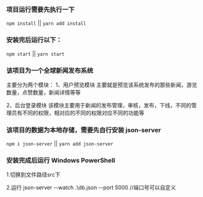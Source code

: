 ###  项目运行需要先执行一下  
`npm install`  ||   `yarn add install`

### 安装完后运行以下：
`npm start`  ||  `yarn start`

### 该项目为一个全球新闻发布系统
主要分为两个模块：
1、用户预览模块
主要就是预览该系统发布的那些新闻，游览数量，点赞数量，新闻详情等等

2、后台登录模块
该模块主要用于新闻的发布管理，审核，发布，下线，不同的管理员有不同的权限，相对应的不同的权限对应不同的功能等

### 该项目的数据为本地存储，需要先自行安装 json-server
`npm i json-server`  || `yarn add json-server`

### 安装完成后运行 Windows PowerShell 
1.切换到文件路径src下

2.运行 json-server --watch .\db.json --port 5000  //端口号可以自定义



